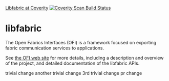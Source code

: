 [Libfabric at Coverity](https://scan.coverity.com/projects/4274)
[<img alt="Coverity Scan Build Status" src="https://scan.coverity.com/projects/4274/badge.svg"/>](https://scan.coverity.com/projects/4274)

libfabric
=========

The Open Fabrics Interfaces (OFI) is a framework focused on exporting fabric communication services to applications.

See [the OFI web site](http://ofiwg.github.io/libfabric/) for more details, including a description and overview of the project, and detailed documentation of the libfabric APIs.

trivial change
another trivial change
3rd trivial change
pr change
